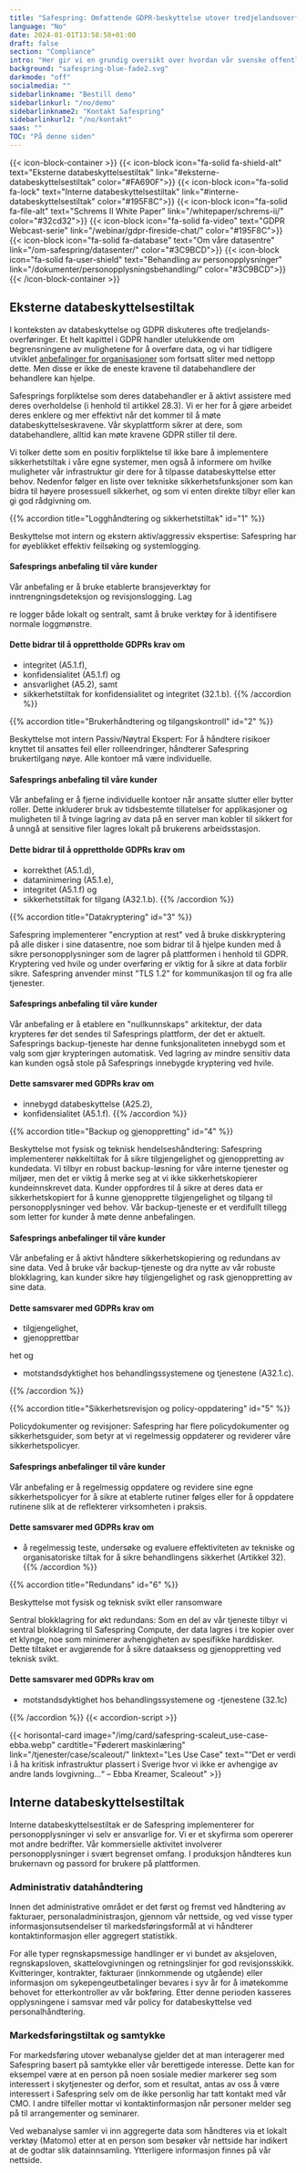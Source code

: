 ```yaml
---
title: "Safespring: Omfattende GDPR-beskyttelse utover tredjelands­overføring"
language: "No"
date: 2024-01-01T13:58:58+01:00
draft: false
section: "Compliance"
intro: "Her gir vi en grundig oversikt over hvordan vår svenske offentlige skyplattform ikke bare oppfyller de strenge kravene i GDPR, men også går et skritt videre for å sikre bedriftens databeskyttelse. Med Safespring får du ikke bare en løsning som beskytter mot dataoverføring til tredjeland, men en omfattende strategi som dekker flere aspekter ved databeskyttelse og sikkerhet."
background: "safespring-blue-fade2.svg"
darkmode: "off"
socialmedia: ""
sidebarlinkname: "Bestill demo"
sidebarlinkurl: "/no/demo"
sidebarlinkname2: "Kontakt Safespring"
sidebarlinkurl2: "/no/kontakt"
saas: ""
TOC: "På denne siden"
---
```


{{< icon-block-container >}}
{{< icon-block icon="fa-solid fa-shield-alt" text="Eksterne databeskyttelses­tiltak" link="#eksterne-databeskyttelsestiltak" color="#FA690F">}}
{{< icon-block icon="fa-solid fa-lock" text="Interne databeskyttelses­tiltak" link="#interne-databeskyttelsestiltak" color="#195F8C">}}
{{< icon-block icon="fa-solid fa-file-alt" text="Schrems II White Paper" link="/whitepaper/schrems-ii/" color="#32cd32">}}
{{< icon-block icon="fa-solid fa-video" text="GDPR Webcast-serie" link="/webinar/gdpr-fireside-chat/" color="#195F8C">}}
{{< icon-block icon="fa-solid fa-database" text="Om våre datasentre" link="/om-safespring/datasenter/" color="#3C9BCD">}}
{{< icon-block icon="fa-solid fa-user-shield" text="Behandling av person­opplysninger" link="/dokumenter/personopplysningsbehandling/" color="#3C9BCD">}}
{{< /icon-block-container >}}

## Eksterne databeskyttelsestiltak

I konteksten av databeskyttelse og GDPR diskuteres ofte tredjelands­overføringer. Et helt kapittel i GDPR handler utelukkende om begrensningene av mulighetene for å overføre data, og vi har tidligere utviklet [anbefalinger for organisasjoner](/whitepaper/schrems-ii/) som fortsatt sliter med nettopp dette. Men disse er ikke de eneste kravene til databehandlere der behandlere kan hjelpe.

Safesprings forpliktelse som deres databehandler er å aktivt assistere med deres overholdelse (i henhold til artikkel 28.3). Vi er her for å gjøre arbeidet deres enklere og mer effektivt når det kommer til å møte databeskyttelseskravene. Vår skyplattform sikrer at dere, som databehandlere, alltid kan møte kravene GDPR stiller til dere.

Vi tolker dette som en positiv forpliktelse til ikke bare å implementere sikkerhetstiltak i våre egne systemer, men også å informere om hvilke muligheter vår infrastruktur gir dere for å tilpasse databeskyttelse etter behov. Nedenfor følger en liste over tekniske sikkerhetsfunksjoner som kan bidra til høyere prosessuell sikkerhet, og som vi enten direkte tilbyr eller kan gi god rådgivning om.

{{% accordion title="Logghåndtering og sikkerhetstiltak" id="1" %}}

Beskyttelse mot intern og ekstern aktiv/aggressiv ekspertise: Safespring har for øyeblikket effektiv feilsøking og systemlogging.

#### Safesprings anbefaling til våre kunder

Vår anbefaling er å bruke etablerte bransjeverktøy for inntrengningsdeteksjon og revisjonslogging. Lag

re logger både lokalt og sentralt, samt å bruke verktøy for å identifisere normale loggmønstre.

#### Dette bidrar til å opprettholde GDPRs krav om

- integritet (A5.1.f),
- konfidensialitet (A5.1.f) og
- ansvarlighet (A5.2), samt
- sikkerhetstiltak for konfidensialitet og integritet (32.1.b).
  {{% /accordion %}}

{{% accordion title="Brukerhåndtering og tilgangskontroll" id="2" %}}

Beskyttelse mot intern Passiv/Nøytral Ekspert: For å håndtere risikoer knyttet til ansattes feil eller rolleendringer, håndterer Safespring brukertilgang nøye. Alle kontoer må være individuelle.

#### Safesprings anbefaling til våre kunder

Vår anbefaling er å fjerne individuelle kontoer når ansatte slutter eller bytter roller. Dette inkluderer bruk av tidsbestemte tillatelser for applikasjoner og muligheten til å tvinge lagring av data på en server man kobler til sikkert for å unngå at sensitive filer lagres lokalt på brukerens arbeidsstasjon.

#### Dette bidrar til å opprettholde GDPRs krav om

- korrekthet (A5.1.d),
- dataminimering (A5.1.e),
- integritet (A5.1.f) og
- sikkerhetstiltak for tilgang (A32.1.b).
  {{% /accordion %}}

{{% accordion title="Datakryptering" id="3" %}}

Safespring implementerer "encryption at rest" ved å bruke diskkryptering på alle disker i sine datasentre, noe som bidrar til å hjelpe kunden med å sikre personopplysninger som de lagrer på plattformen i henhold til GDPR. Kryptering ved hvile og under overføring er viktig for å sikre at data forblir sikre. Safespring anvender minst "TLS 1.2" for kommunikasjon til og fra alle tjenester.

#### Safesprings anbefaling til våre kunder

Vår anbefaling er å etablere en "nullkunnskaps" arkitektur, der data krypteres før det sendes til Safesprings plattform, der det er aktuelt. Safesprings backup-tjeneste har denne funksjonaliteten innebygd som et valg som gjør krypteringen automatisk. Ved lagring av mindre sensitiv data kan kunden også stole på Safesprings innebygde kryptering ved hvile.

#### Dette samsvarer med GDPRs krav om

- innebygd databeskyttelse (A25.2),
- konfidensialitet (A5.1.f).
  {{% /accordion %}}

{{% accordion title="Backup og gjenoppretting" id="4" %}}

Beskyttelse mot fysisk og teknisk hendelseshåndtering: Safespring implementerer nøkkeltiltak for å sikre tilgjengelighet og gjenoppretting av kundedata. Vi tilbyr en robust backup-løsning for våre interne tjenester og miljøer, men det er viktig å merke seg at vi ikke sikkerhetskopierer kundeinnskrevet data. Kunder oppfordres til å sikre at deres data er sikkerhetskopiert for å kunne gjenopprette tilgjengelighet og tilgang til personopplysninger ved behov. Vår backup-tjeneste er et verdifullt tillegg som letter for kunder å møte denne anbefalingen.

#### Safesprings anbefalinger til våre kunder

Vår anbefaling er å aktivt håndtere sikkerhetskopiering og redundans av sine data. Ved å bruke vår backup-tjeneste og dra nytte av vår robuste blokklagring, kan kunder sikre høy tilgjengelighet og rask gjenoppretting av sine data.

#### Dette samsvarer med GDPRs krav om

- tilgjengelighet,
- gjenopprettbar

het og

- motstandsdyktighet hos behandlingssystemene og tjenestene (A32.1.c).

{{% /accordion %}}

{{% accordion title="Sikkerhetsrevisjon og policy-oppdatering" id="5" %}}

Policydokumenter og revisjoner: Safespring har flere policydokumenter og sikkerhetsguider, som betyr at vi regelmessig oppdaterer og reviderer våre sikkerhetspolicyer.

#### Safesprings anbefalinger til våre kunder

Vår anbefaling er å regelmessig oppdatere og revidere sine egne sikkerhetspolicyer for å sikre at etablerte rutiner følges eller for å oppdatere rutinene slik at de reflekterer virksomheten i praksis.

#### Dette samsvarer med GDPRs krav om

- å regelmessig teste, undersøke og evaluere effektiviteten av tekniske og organisatoriske tiltak for å sikre behandlingens sikkerhet (Artikkel 32).
  {{% /accordion %}}

{{% accordion title="Redundans" id="6" %}}

Beskyttelse mot fysisk og teknisk svikt eller ransomware

Sentral blokklagring for økt redundans: Som en del av vår tjeneste tilbyr vi sentral blokklagring til Safespring Compute, der data lagres i tre kopier over et klynge, noe som minimerer avhengigheten av spesifikke harddisker. Dette tiltaket er avgjørende for å sikre dataaksess og gjenoppretting ved teknisk svikt.

#### Dette samsvarer med GDPRs krav om

- motstandsdyktighet hos behandlingssystemene og -tjenestene (32.1c)

{{% /accordion %}}
{{< accordion-script >}}

{{< horisontal-card image="/img/card/safespring-scaleut_use-case-ebba.webp" cardtitle="Føderert maskinlæring" link="/tjenester/case/scaleout/" linktext="Les Use Case" text="“Det er verdi i å ha kritisk infrastruktur plassert i Sverige hvor vi ikke er avhengige av andre lands lovgivning...“ – Ebba Kreamer, Scaleout" >}}

## Interne databeskyttelsestiltak

Interne databeskyttelsestiltak er de Safespring implementerer for personopplysninger vi selv er ansvarlige for. Vi er et skyfirma som opererer mot andre bedrifter. Vår kommersielle aktivitet involverer personopplysninger i svært begrenset omfang. I produksjon håndteres kun brukernavn og passord for brukere på plattformen.

### Administrativ datahåndtering

Innen det administrative området er det først og fremst ved håndtering av fakturaer, personaladministrasjon, gjennom vår nettside, og ved visse typer informasjonsutsendelser til markedsføringsformål at vi håndterer kontaktinformasjon eller aggregert statistikk.

For alle typer regnskapsmessige handlinger er vi bundet av aksjeloven, regnskapsloven, skattelovgivningen og retningslinjer for god revisjonsskikk. Kvitteringer, kontrakter, fakturaer (innkommende og utgående) eller informasjon om sykepengeutbetalinger bevares i syv år for å imøtekomme behovet for etterkontroller av vår bokføring. Etter denne perioden kasseres opplysningene i samsvar med vår policy for databeskyttelse ved personalhåndtering.

### Markedsføringstiltak og samtykke

For markedsføring utover webanalyse gjelder det at man interagerer med Safespring basert på samtykke eller vår berettigede interesse. Dette kan for eksempel være at en person på noen sosiale medier markerer seg som interessert i skytjenester og derfor, som et resultat, antas av oss å være interessert i Safespring selv om de ikke personlig har tatt kontakt med vår CMO. I andre tilfeller mottar vi kontaktinformasjon når personer melder seg på til arrangementer og seminarer.

Ved webanalyse samler vi inn aggregerte data som håndteres via et lokalt verktøy (Matomo) etter at en person som besøker vår nettside har indikert at de godtar slik datainnsamling. Ytterligere informasjon finnes på vår nettside.
